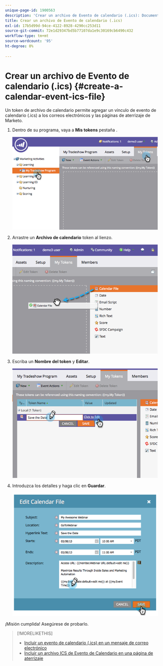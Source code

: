 ```yaml
---
unique-page-id: 1900563
description: 'Crear un archivo de Evento de calendario (.ics): Documentos de Marketo: Documentación del producto'
title: Crear un archivo de Evento de calendario (.ics)
exl-id: 17b5d99d-94ce-4122-8928-4290cc253d11
source-git-commit: 72e1d29347bd5b77107da1e9c30169cb6490c432
workflow-type: tm+mt
source-wordcount: '95'
ht-degree: 0%

---
```


# Crear un archivo de Evento de calendario (.ics) {#create-a-calendar-event-ics-file}

Un token de archivo de calendario permite agregar un vínculo de evento de calendario (.ics) a los correos electrónicos y las páginas de aterrizaje de Marketo.

1. Dentro de su programa, vaya a **Mis tokens** pestaña .

   ![](assets/image2014-9-11-15-3a33-3a27.png)

1. Arrastre un **Archivo de calendario** token al lienzo.

   ![](assets/image2014-9-11-15-3a34-3a0.png)

1. Escriba un **Nombre del token** y **Editar**.

   ![](assets/image2014-9-11-15-3a34-3a10.png)

1. Introduzca los detalles y haga clic en **Guardar**.

   ![](assets/image2014-9-11-15-3a34-3a16.png)

¡Misión cumplida! Asegúrese de probarlo.

>[!MORELIKETHIS]
>
>* [Incluir un evento de calendario (.ics) en un mensaje de correo electrónico](/help/marketo/product-docs/email-marketing/general/functions-in-the-editor/include-a-calendar-event-ics-in-an-email.md)
>* [Incluir un archivo ICS de Evento de Calendario en una página de aterrizaje](/help/marketo/product-docs/demand-generation/landing-pages/personalizing-landing-pages/include-a-calendar-event-ics-file-in-a-landing-page.md)

